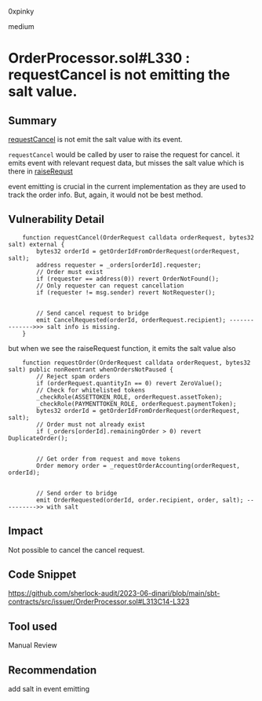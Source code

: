 0xpinky

medium

# OrderProcessor.sol#L330 : requestCancel is not emitting the salt value.

## Summary

[requestCancel](https://github.com/sherlock-audit/2023-06-dinari/blob/main/sbt-contracts/src/issuer/OrderProcessor.sol#L313) is not emit the salt value with its event.

`requestCancel` would be called by user to raise the request for cancel. it emits event with relevant request data, but misses the salt value which is there in [raiseRequst](https://github.com/sherlock-audit/2023-06-dinari/blob/main/sbt-contracts/src/issuer/OrderProcessor.sol#L258)

event emitting is crucial in the current implementation as they are used to track the order info. But, again, it would not be best method.

## Vulnerability Detail

```solidity
    function requestCancel(OrderRequest calldata orderRequest, bytes32 salt) external {
        bytes32 orderId = getOrderIdFromOrderRequest(orderRequest, salt);
        address requester = _orders[orderId].requester;
        // Order must exist
        if (requester == address(0)) revert OrderNotFound();
        // Only requester can request cancellation
        if (requester != msg.sender) revert NotRequester();


        // Send cancel request to bridge
        emit CancelRequested(orderId, orderRequest.recipient); -------------->>> salt info is missing.
    }
```
but when we see the raiseRequest function, it emits the salt value also

```solidity
    function requestOrder(OrderRequest calldata orderRequest, bytes32 salt) public nonReentrant whenOrdersNotPaused {
        // Reject spam orders
        if (orderRequest.quantityIn == 0) revert ZeroValue();
        // Check for whitelisted tokens
        _checkRole(ASSETTOKEN_ROLE, orderRequest.assetToken);
        _checkRole(PAYMENTTOKEN_ROLE, orderRequest.paymentToken);
        bytes32 orderId = getOrderIdFromOrderRequest(orderRequest, salt);
        // Order must not already exist
        if (_orders[orderId].remainingOrder > 0) revert DuplicateOrder();


        // Get order from request and move tokens
        Order memory order = _requestOrderAccounting(orderRequest, orderId);


        // Send order to bridge
        emit OrderRequested(orderId, order.recipient, order, salt); ---------->> with salt

```

## Impact

Not possible to cancel the cancel request.

## Code Snippet

https://github.com/sherlock-audit/2023-06-dinari/blob/main/sbt-contracts/src/issuer/OrderProcessor.sol#L313C14-L323

## Tool used

Manual Review

## Recommendation

add salt in event emitting
